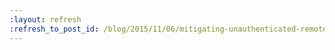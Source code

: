 ```yaml
---
:layout: refresh
:refresh_to_post_id: /blog/2015/11/06/mitigating-unauthenticated-remote-code-execution-0-day-in-jenkins-cli
---
```


